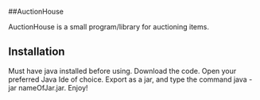 ##AuctionHouse

AuctionHouse is a small program/library for auctioning items.

## Installation

Must have java installed before using. Download the code. Open your preferred Java Ide of choice. Export as a jar, and type the command java -jar nameOfJar.jar. Enjoy!

